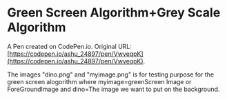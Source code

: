 # Green Screen Algorithm+Grey Scale Algorithm

A Pen created on CodePen.io. Original URL: [https://codepen.io/ashu_24897/pen/VwveqpK](https://codepen.io/ashu_24897/pen/VwveqpK).



The images "dino.png" and "myimage.png" is for testing purpose for the green screen alogorithm where myimage=greenScreen Image or ForeGroundImage and dino=The image we want to put on the background.
